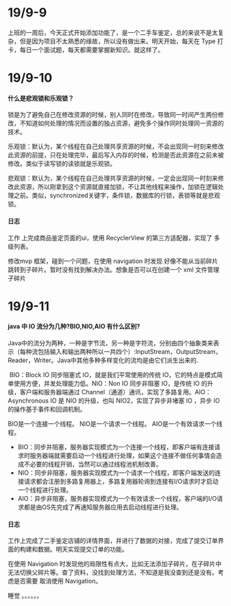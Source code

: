 # 19/9-9

​	上班的一周后，今天正式开始添加功能了，是一个二手车鉴定，总的来说不是太复杂，但是因为项目不太熟悉的缘故，所以没有做出来。明天开始，每天在 Type 打卡，每日一个面试题，每天都需要掌握新知识。就这样了。

# 19/9-10

#### 什么是悲观锁和乐观锁？ 

锁是为了避免自己在修改资源的时候，别人同时在修改，导致同一时间产生两份修改，不知道如何处理的情况而设置的独占资源，避免多个操作同时处理同一资源的技术。

乐观锁：默认为，某个线程在自己处理共享资源的时候，不会出现同一时刻来修改此资源的前提，只在处理完毕，最后写入内存的时候，检测是否此资源在之前未被修改。类似于读写锁的读锁就是乐观锁。

悲观锁：默认为，某个线程在自己处理共享资源的时候，一定会出现同一时刻来修改此资源，所以刚拿到这个资源就直接加锁，不让其他线程来操作，加锁在逻辑处理之前。类似，synchronized关键字，条件锁，数据库的行锁，表锁等就是悲观锁。

#### 日志

工作 上完成商品鉴定页面的ui，使用 RecyclerView 的第三方适配器，实现了 多级列表。

修改mvp 框架，碰到一个问题，在使用 navigation 时发现 好像不能从当前碎片跳转到子碎片。暂时没有找到解决办法。想象是否可以在创建一个 xml 文件管理子碎片

# 19/9-11

#### java 中 IO 流分为几种?BIO,NIO,AIO 有什么区别?

​	Java中的流分为两种，一种是字节流，另一种是字符流，分别由四个抽象类来表示（每种流包括输入和输出两种所以一共四个）:InputStream，OutputStream，Reader，Writer。Java中其他多种多样变化的流均是由它们派生出来的.

​	BIO：Block IO 同步阻塞式 IO，就是我们平常使用的传统 IO，它的特点是模式简单使用方便，并发处理能力低。NIO：Non IO 同步非阻塞 IO，是传统 IO 的升级，客户端和服务器端通过 Channel（通道）通讯，实现了多路复用。AIO：Asynchronous IO 是 NIO 的升级，也叫 NIO2，实现了异步非堵塞 IO ，异步 IO 的操作基于事件和回调机制。

BIO是一个连接一个线程。
NIO是一个请求一个线程。
AIO是一个有效请求一个线程。

- BIO：同步并阻塞，服务器实现模式为一个连接一个线程，即客户端有连接请求时服务器端就需要启动一个线程进行处理，如果这个连接不做任何事情会造成不必要的线程开销，当然可以通过线程池机制改善。
- NIO：同步非阻塞，服务器实现模式为一个请求一个线程，即客户端发送的连接请求都会注册到多路复用器上，多路复用器轮询到连接有I/O请求时才启动一个线程进行处理。
- AIO：异步非阻塞，服务器实现模式为一个有效请求一个线程，客户端的I/O请求都是由OS先完成了再通知服务器应用去启动线程进行处理。

#### 日志

工作上完成了二手鉴定店铺的详情界面，并进行了数据的对接，完成了提交订单界面的构建和数据。明天实现提交订单的功能。

在使用 Navigation 时发现他的局限性有点大，比如无法添加子碎片，在子碎片中无法切换父碎片等。查了资料，没找到处理方法，不知道是我没查到还是没有。考虑是否需要 取消使用 Navigation。

睡觉 。。。。。。

